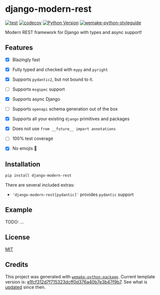 # django-modern-rest

[![test](https://github.com/wemake-services/django-modern-rest/actions/workflows/test.yml/badge.svg?event=push)](https://github.com/wemake-services/django-modern-rest/actions/workflows/test.yml)
[![codecov](https://codecov.io/gh/wemake-services/django-modern-rest/branch/master/graph/badge.svg)](https://codecov.io/gh/wemake-services/django-modern-rest)
[![Python Version](https://img.shields.io/pypi/pyversions/django-modern-rest.svg)](https://pypi.org/project/django-modern-rest/)
[![wemake-python-styleguide](https://img.shields.io/badge/style-wemake-000000.svg)](https://github.com/wemake-services/wemake-python-styleguide)

Modern REST framework for Django with types and async support!


## Features

- [x] Blazingly fast
- [x] Fully typed and checked with `mypy` and `pyright`
- [x] Supports `pydantic2`, but not bound to it. 
- [ ] Supports `msgspec` support
- [x] Supports async Django
- [ ] Supports `openapi` schema generation out of the box
- [x] Supports all your existing `django` primitives and packages
- [x] Does not use `from __future__ import annotations`
- [ ] 100% test coverage
- [x] No emojis 🌚️️


## Installation

```bash
pip install django-modern-rest
```

There are several included extras:
- `'django-modern-rest[pydantic]'` provides `pydantic` support


## Example

TODO: ...


## License

[MIT](https://github.com/wemake-services/django-modern-rest/blob/master/LICENSE)


## Credits

This project was generated with [`wemake-python-package`](https://github.com/wemake-services/wemake-python-package). Current template version is: [e1fcf312d7f715323dcff0d376a40b7e3b47f9b7](https://github.com/wemake-services/wemake-python-package/tree/e1fcf312d7f715323dcff0d376a40b7e3b47f9b7). See what is [updated](https://github.com/wemake-services/wemake-python-package/compare/e1fcf312d7f715323dcff0d376a40b7e3b47f9b7...master) since then.
